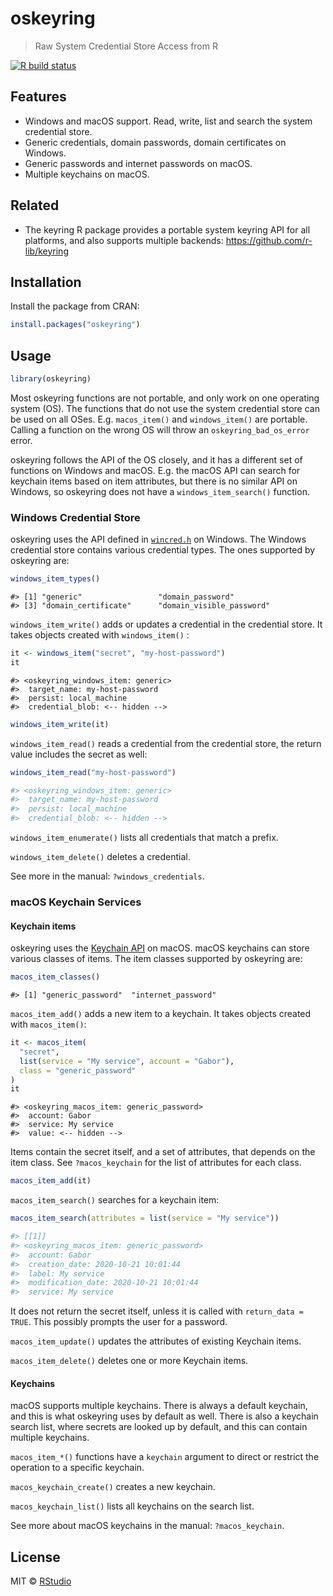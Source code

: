 
# oskeyring

> Raw System Credential Store Access from R

<!-- badges: start -->

[![R build
status](https://github.com/r-lib/oskeyring/workflows/R-CMD-check/badge.svg)](https://github.com/r-lib/oskeyring/actions)

<!-- badges: end -->

## Features

  - Windows and macOS support. Read, write, list and search the system
    credential store.
  - Generic credentials, domain passwords, domain certificates on
    Windows.
  - Generic passwords and internet passwords on macOS.
  - Multiple keychains on macOS.

## Related

  - The keyring R package provides a portable system keyring API for all
    platforms, and also supports multiple backends:
    <https://github.com/r-lib/keyring>

## Installation

Install the package from CRAN:

``` r
install.packages("oskeyring")
```

## Usage

``` r
library(oskeyring)
```

Most oskeyring functions are not portable, and only work on one operating
system (OS). The functions that do not use the system credential store
can be used on all OSes. E.g. `macos_item()` and `windows_item()` are
portable. Calling a function on the wrong OS will throw an
`oskeyring_bad_os_error` error.

oskeyring follows the API of the OS closely, and it has a different set
of functions on Windows and macOS. E.g. the macOS API can search for
keychain items based on item attributes, but there is no similar API on
Windows, so oskeyring does not have a `windows_item_search()` function.

### Windows Credential Store

oskeyring uses the API defined in
[`wincred.h`](https://docs.microsoft.com/en-us/windows/win32/api/wincred/)
on Windows. The Windows credential store contains various credential
types. The ones supported by oskeyring are:

``` r
windows_item_types()
```

    #> [1] "generic"                 "domain_password"        
    #> [3] "domain_certificate"      "domain_visible_password"

`windows_item_write()` adds or updates a credential in the credential
store. It takes objects created with `windows_item()` :

``` r
it <- windows_item("secret", "my-host-password")
it
```

    #> <oskeyring_windows_item: generic>
    #>  target_name: my-host-password
    #>  persist: local_machine
    #>  credential_blob: <-- hidden -->

``` r
windows_item_write(it)
```

`windows_item_read()` reads a credential from the credential store, the
return value includes the secret as well:

``` r
windows_item_read("my-host-password")
```

``` r
#> <oskeyring_windows_item: generic>
#>  target_name: my-host-password
#>  persist: local_machine
#>  credential_blob: <-- hidden -->
```

`windows_item_enumerate()` lists all credentials that match a prefix.

`windows_item_delete()` deletes a credential.

See more in the manual: `?windows_credentials`.

### macOS Keychain Services

#### Keychain items

oskeyring uses the [Keychain
API](https://developer.apple.com/documentation/security/keychain_services)
on macOS. macOS keychains can store various classes of items. The item
classes supported by oskeyring are:

``` r
macos_item_classes()
```

    #> [1] "generic_password"  "internet_password"

`macos_item_add()` adds a new item to a keychain. It takes objects
created with `macos_item()`:

``` r
it <- macos_item(
  "secret", 
  list(service = "My service", account = "Gabor"),
  class = "generic_password"
)
it
```

    #> <oskeyring_macos_item: generic_password>
    #>  account: Gabor
    #>  service: My service
    #>  value: <-- hidden -->

Items contain the secret itself, and a set of attributes, that depends
on the item class. See `?macos_keychain` for the list of attributes for
each class.

``` r
macos_item_add(it)
```

`macos_item_search()` searches for a keychain item:

``` r
macos_item_search(attributes = list(service = "My service"))
```

``` r
#> [[1]]
#> <oskeyring_macos_item: generic_password>
#>  account: Gabor
#>  creation_date: 2020-10-21 10:01:44
#>  label: My service
#>  modification_date: 2020-10-21 10:01:44
#>  service: My service
```

It does not return the secret itself, unless it is called with
`return_data = TRUE`. This possibly prompts the user for a password.

`macos_item_update()` updates the attributes of existing Keychain items.

`macos_item_delete()` deletes one or more Keychain items.

#### Keychains

macOS supports multiple keychains. There is always a default keychain,
and this is what oskeyring uses by default as well. There is also a
keychain search list, where secrets are looked up by default, and this
can contain multiple keychains.

`macos_item_*()` functions have a `keychain` argument to direct or
restrict the operation to a specific keychain.

`macos_keychain_create()` creates a new keychain.

`macos_keychain_list()` lists all keychains on the search list.

See more about macOS keychains in the manual: `?macos_keychain`.

## License

MIT © [RStudio](https://github.com/rstudio)
